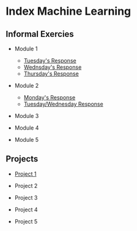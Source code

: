 # Index Machine Learning 

## Informal Exercies
- Module 1
    - [Tuesday's Response](mod1/tuesday1.md)
    - [Wednsday's Response](mod1/wed1.md)
    - [Thursday's Response](images/thurs1.md)
- Module 2
  - [Monday's Response](mod2/monday2.md)
  - [Tuesday/Wednesday Response](mod2/tuesday2.md)
- Module 3

- Module 4

- Module 5

## Projects
- [Project 1](mod1/project1.md)

- Project 2

- Project 3

- Project 4

- Project 5
